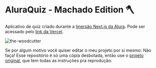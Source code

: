 # AluraQuiz - Machado Edition 🪓

Aplicativo de quiz criado durante a [Imersão Next.js da Alura](https://aluraquiz-base.alura-challenges.vercel.app/contribuidores). Pode ser acessado pelo [link da Vercel](https://machadoquiz.sleiph.vercel.app/).

![the-woodcutter](https://cdn11.bigcommerce.com/s-r3utmtjwwz/images/stencil/2048x2048/products/46292/199247/the-woodcutter_winslow-homer__57136.1556902371.jpg)

Se por algum motivo você quiser editar o meu projeto por si mesmo:
Não faça! Esse repositório é só uma cópia desbotada, então use o [projeto original](https://github.com/alura-challenges/aluraquiz-base), que tem todas as instruções pra reprodução.